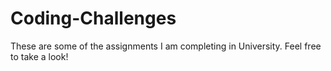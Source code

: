 # Coding-Challenges

These are some of the assignments I am completing in University. Feel free to take a look!

